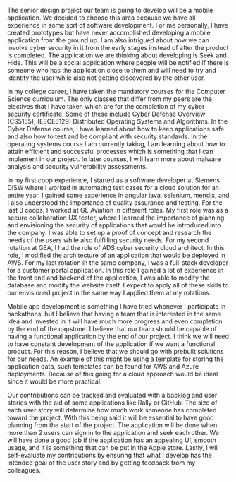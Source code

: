 The senior design project our team is going to develop will be a mobile application. We
decided to choose this area because we have all experience in some sort of software
development. For me personally, I have created prototypes but have never accomplished
developing a mobile application from the ground up. I am also intrigued about how we can
involve cyber security in it from the early stages instead of after the product is completed.
The application we are thinking about developing is Seek and Hide. This will be a social 
application where people will be notified if there is someone who has the application close
to them and will need to try and identify the user while also not getting discovered by the
other user.

In my college career, I have taken the mandatory courses for the Computer Science
curriculum. The only classes that differ from my peers are the electives that I have taken
which are for the completion of my cyber security certificate. Some of these include Cyber
Defense Overview (CS5155), (EECE5129) Distributed Operating Systems and Algorithms. In the
Cyber Defense course, I have learned about how to keep applications safe and also how to
test and be compliant with security standards. In the operating systems course I am
currently taking, I am learning about how to attain efficient and successful processes
which is something that I can implement in our project. In later courses, I will learn more
about malware analysis and security vulnerability assessments.

In my first coop experience, I started as a software developer at Siemens DISW where I
worked in automating test cases for a cloud solution for an entire year. I gained some
experience in angular java, selenium, mendix, and I also understood the importance of
quality assurance and testing. For the last 3 coops, I worked at GE Aviation in different
roles. My first role was as a secure collaboration UX tester, where I learned the importance
of planning and envisioning the security of applications that would be introduced into the
company. I was able to set up a proof of concept and research the needs of the users while
also fulfilling security needs. For my second rotation at GEA, I had the role of ADS cyber
security cloud architect. In this role, I modified the architecture of an application that
would be deployed in AWS. For my last rotation in the same company, I was a full-stack
developer for a customer portal application. In this role I gained a lot of experience in
the front end and backend of the application, I was able to modify the database and modify
the website itself. I expect to apply all of these skills to our envisioned project in the
same way I applied them at my rotations.

Mobile app development is something I have tried whenever I participate in hackathons, but I
believe that having a team that is interested in the same idea and invested in it will have
much more progress and even completion by the end of the capstone. I believe that our team
should be capable of having a functional application by the end of our project. I think we
will need to have constant development of the application if we want a functional product.
For this reason, I believe that we should go with prebuilt solutions for our needs. An
example of this might be using a template for storing the application data, such templates
can be found for AWS and Azure deployments. Because of this going for a cloud approach would
be ideal since it would be more practical.

Our contributions can be tracked and evaluated with a backlog and user stories with the aid of
some applications like Rally or GitHub. The size of each user story will determine how much
work someone has completed toward the project. With this being said it will be essential to
have good planning from the start of the project. The application will be done when more than
2 users can sign in to the application and seek each other. We will have done a good job if the
application has an appealing UI, smooth usage, and it is something that can be put in the Apple
store. Lastly, I will self-evaluate my contributions by ensuring that what I develop has the
intended goal of the user story and by getting feedback from my colleagues.
